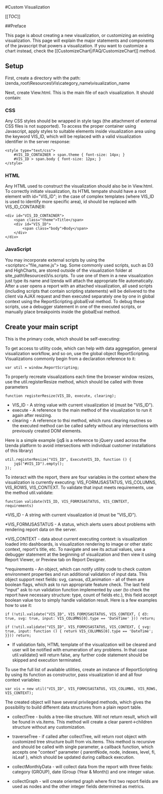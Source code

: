 #Custom Visualization

[[_TOC_]]

##Preface

This page is about creating a new visualization, or customizing an existing visualization. This page will explain the major statements and components of the javascript that powers a visualization. If you want to customize a chart instead, check the [[CustomizeChart|/FAQ/CustomizeChart]] method.

## Setup

First, create a directory with the path: izenda_root\Resources\Vis\category_name\visualization_name

Next, create View.html. This is the main file of each visualization. It should contain:

### CSS

Any CSS styles should be wrapped in style tags (the attachment of external CSS files is not supported). To access the proper container using Javascript, apply styles to suitable elements inside visualization area using the keyword VIS_ID, which will be replaced with a valid visualization identifier in the server response:

    <style type="text/css">
        #VIS_ID_CONTAINER > span.theme { font-size: 14px; }
        #VIS_ID > span.body { font-size: 12px; }
    </style>

### HTML

Any HTML used to construct the visualization should also be in View.html. To correctly initiate visualization, its HTML tempate should have a root element with id="VIS_ID"; in the case of complex templates (where VIS_ID is used to identify more specific area), id should be replaced with VIS_ID_CONTAINER:

    <div id="VIS_ID_CONTAINER">
        <span class="theme">Title</span>
        <div id="VIS_ID">
            <span class="body">Body</span>
        </div>
    </div>

### JavaScript

You may incorporate external scripts by using the <scriptsrc="file_name.js"></script> tag. Some commonly used scripts, such as D3 and HighCharts, are stored outside of the visualization folder at site_path\Resources\Vis\.scripts. To use one of them in a new visualization just type its name and Izenda will attach the appropriate file automatically. After a user opens a report with an attached visualization, all used scripts (including scripts that contain scripting statements) will be delivered to the client via AJAX request and then executed separately one by one in global context using the ReportScripting.globalEval method. To debug these scripts, use a debugger statement in one of the executed scripts, or manually place breakpoints inside the globalEval method.

## Create your main script

This is the primary code, which should be self-executing:
    <script type="text/javascript">
	    (function ExecuteVIS_ID() {
		    /* code */
	    })();
    </script>

To get access to utility code, which can help with data aggregation, general visualization workflow, and so on, use the global object ReportScripting. Visualizations commonly begin from a declaration reference to it:

    var util = window.ReportScripting;

To properly recreate visualizations each time the browser window resizes, use the util.registerResize method, which should be called with three parameters

    function registerResize(VIS_ID, execute, clearing);

* VIS_ID - A string value with current visualization id (must be "VIS_ID").
* execute - A reference to the main method of the visualization to run it again after resizing.
* clearing - A reference to thsi method, which runs clearing routines so the executed method can be called safety without any intersections with previously created DOM elements.

Here is a simple example (jq$ is a reference to jQuery used across the Izenda platform to avoid intersections with individual customer installations of this library)

    util.registerResize("VIS_ID", ExecuteVIS_ID, function () {
	    jq$("#VIS_ID").empty();
    });

To interact with the report, there are four variables in the context where the visualization is currently executing: VIS_FORMJSASTATUS, VIS_COLUMNS, VIS_ROWS, VIS_CONTEXT. To validate that input meets requirements, use the method util.validate:

    function validate(VIS_ID, VIS_FORMJSASTATUS, VIS_CONTEXT, requirements)

*VIS_ID - A string with current visualization id (must be "VIS_ID").

*VIS_FORMJSASTATUS - A status, which alerts users about problems with rendering report data on the server.

*VIS_CONTEXT - data about current executing context: is visualization loaded into dashboards, is visualization rendering to image or other static context, report's title, etc. To navigate and see its actual values, use a debugger statement at the beginning of visualization and then view it using Report Viewer, or Preview tab on Report Designer.

*requirements - An object, which can notify utility code to check custom environment properties and run additional validation of input data. This object support next fields: svg, canvas, d3,animation - all of them are boolean flags, which ask to run appropriate feature check. The last field "input" ask to run validation function implemented by user (to check the report have necessary structure: type, count of fields etc.), this field accept boolean value too to simply handle validation result. Here is a few examples how to use it:

`if (!util.validate("VIS_ID", VIS_FORMJSASTATUS, VIS_CONTEXT, { d3: true, svg: true, input: VIS_COLUMNS[0].type == 'DateTime' })) return; `

`if (!util.validate("VIS_ID", VIS_FORMJSASTATUS, VIS_CONTEXT, { svg: true, input: function () { return VIS_COLUMNS[0].type == 'DateTime'; }})) return;`

* If validation fails, HTML template of the visualization will be cleared and user will be notified with enumeration of any problems. In that case util.validate() will return false, any further code statement should be skipped and execution terminated.

To use the full list of available utilities, create an instance of ReportScripting by using its function as constructor, pass visualization id and all four context variables:

`var vis = new util("VIS_ID", VIS_FORMJSASTATUS, VIS_COLUMNS, VIS_ROWS, VIS_CONTEXT);`

The created object will have several privileged methods, which gives the possibility to build different data structures from a plain report table.

* collectTree - builds a tree-like structure. Will not return result, which will be found in vis.items. This method will create a clear parent->children structure without any customization.

* traverseTree - if called after collectTree, will return root object with customized tree structure built from vis.items. This method is recursive and should be called with single parameter, a callback function, which accepts one "context" parameter { parentNode, node, indexes, level, fi, isLeaf }, which should be updated during callback execution.

* collectMonthlyData - will collect data from the report with three fields: category (GROUP), date (Group (Year & Month)) and one integer value.

* collectGraph - will create oriented graph where first two report fields are used as nodes and the other integer fields determined as metrics.